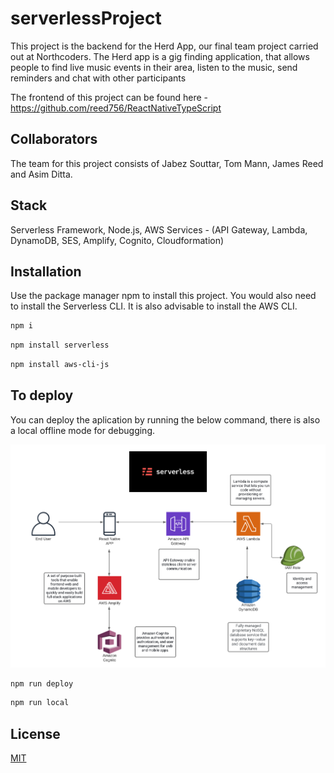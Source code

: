 # serverlessProject

This project is the backend for the Herd App, our final team project carried out at Northcoders.
The Herd app is a gig finding application, that allows people to find live music events in their area, listen to the music, send reminders and chat with other participants

The frontend of this project can be found here - https://github.com/reed756/ReactNativeTypeScript

## Collaborators

The team for this project consists of Jabez Souttar, Tom Mann, James Reed and Asim Ditta.

## Stack

Serverless Framework, Node.js, AWS Services - (API Gateway, Lambda, DynamoDB, SES, Amplify, Cognito, Cloudformation)

## Installation

Use the package manager npm to install this project.
You would also need to install the Serverless CLI.
It is also advisable to install the AWS CLI.

```bash
npm i
```
```bash
npm install serverless
```
```bash
npm install aws-cli-js
```

## To deploy

You can deploy the aplication by running the below command, there is also a local offline mode for debugging.

![flow chart](https://github.com/Bezll/serverlessProject/blob/master/flow-chart.png)

```bash
npm run deploy
```

```bash
npm run local
```

## License
[MIT](https://choosealicense.com/licenses/mit/)
